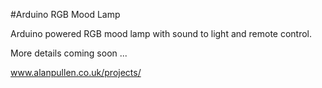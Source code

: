 #Arduino RGB Mood Lamp

Arduino powered RGB mood lamp with sound to light and remote control.

More details coming soon ...

www.alanpullen.co.uk/projects/

